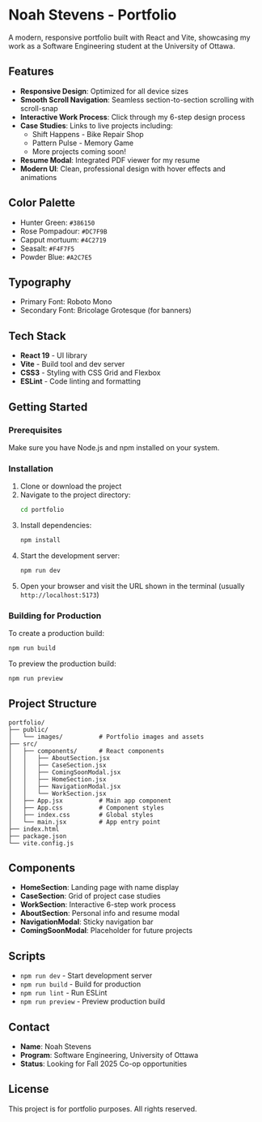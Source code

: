 # Noah Stevens - Portfolio

A modern, responsive portfolio built with React and Vite, showcasing my work as a Software Engineering student at the University of Ottawa.

## Features

- **Responsive Design**: Optimized for all device sizes
- **Smooth Scroll Navigation**: Seamless section-to-section scrolling with scroll-snap
- **Interactive Work Process**: Click through my 6-step design process
- **Case Studies**: Links to live projects including:
  - Shift Happens - Bike Repair Shop
  - Pattern Pulse - Memory Game
  - More projects coming soon!
- **Resume Modal**: Integrated PDF viewer for my resume
- **Modern UI**: Clean, professional design with hover effects and animations

## Color Palette

- Hunter Green: `#386150`
- Rose Pompadour: `#DC7F9B`
- Capput mortuum: `#4C2719`
- Seasalt: `#F4F7F5`
- Powder Blue: `#A2C7E5`

## Typography

- Primary Font: Roboto Mono
- Secondary Font: Bricolage Grotesque (for banners)

## Tech Stack

- **React 19** - UI library
- **Vite** - Build tool and dev server
- **CSS3** - Styling with CSS Grid and Flexbox
- **ESLint** - Code linting and formatting

## Getting Started

### Prerequisites

Make sure you have Node.js and npm installed on your system.

### Installation

1. Clone or download the project
2. Navigate to the project directory:
   ```bash
   cd portfolio
   ```
3. Install dependencies:
   ```bash
   npm install
   ```
4. Start the development server:
   ```bash
   npm run dev
   ```
5. Open your browser and visit the URL shown in the terminal (usually `http://localhost:5173`)

### Building for Production

To create a production build:

```bash
npm run build
```

To preview the production build:

```bash
npm run preview
```

## Project Structure

```
portfolio/
├── public/
│   └── images/          # Portfolio images and assets
├── src/
│   ├── components/      # React components
│   │   ├── AboutSection.jsx
│   │   ├── CaseSection.jsx
│   │   ├── ComingSoonModal.jsx
│   │   ├── HomeSection.jsx
│   │   ├── NavigationModal.jsx
│   │   └── WorkSection.jsx
│   ├── App.jsx          # Main app component
│   ├── App.css          # Component styles
│   ├── index.css        # Global styles
│   └── main.jsx         # App entry point
├── index.html
├── package.json
└── vite.config.js
```

## Components

- **HomeSection**: Landing page with name display
- **CaseSection**: Grid of project case studies
- **WorkSection**: Interactive 6-step work process
- **AboutSection**: Personal info and resume modal
- **NavigationModal**: Sticky navigation bar
- **ComingSoonModal**: Placeholder for future projects

## Scripts

- `npm run dev` - Start development server
- `npm run build` - Build for production
- `npm run lint` - Run ESLint
- `npm run preview` - Preview production build

## Contact

- **Name**: Noah Stevens
- **Program**: Software Engineering, University of Ottawa
- **Status**: Looking for Fall 2025 Co-op opportunities

## License

This project is for portfolio purposes. All rights reserved.
